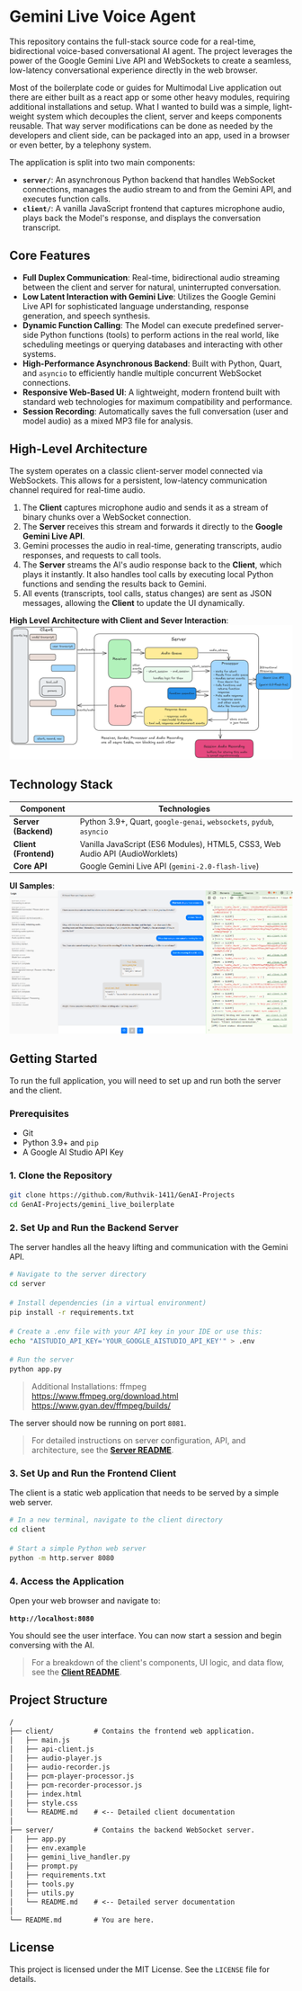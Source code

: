 # Gemini Live Voice Agent

This repository contains the full-stack source code for a real-time, bidirectional voice-based conversational AI agent. The project leverages the power of the Google Gemini Live API and WebSockets to create a seamless, low-latency conversational experience directly in the web browser.

Most of the boilerplate code or guides for Multimodal Live application out there are either built as a react app or some other heavy modules, requiring additional installations and setup. What I wanted to build was a simple, light-weight system which decouples the client, server and keeps components reusable. That way server modifications can be done as needed by the developers and client side, can be packaged into an app, used in a browser or even better, by a telephony system.

The application is split into two main components:
-   **`server/`**: An asynchronous Python backend that handles WebSocket connections, manages the audio stream to and from the Gemini API, and executes function calls.
-   **`client/`**: A vanilla JavaScript frontend that captures microphone audio, plays back the Model's response, and displays the conversation transcript.

## Core Features

-   **Full Duplex Communication**: Real-time, bidirectional audio streaming between the client and server for natural, uninterrupted conversation.
-   **Low Latent Interaction with Gemini Live**: Utilizes the Google Gemini Live API for sophisticated language understanding, response generation, and speech synthesis.
-   **Dynamic Function Calling**: The Model can execute predefined server-side Python functions (tools) to perform actions in the real world, like scheduling meetings or querying databases and interacting with other systems.
-   **High-Performance Asynchronous Backend**: Built with Python, Quart, and `asyncio` to efficiently handle multiple concurrent WebSocket connections.
-   **Responsive Web-Based UI**: A lightweight, modern frontend built with standard web technologies for maximum compatibility and performance.
-   **Session Recording**: Automatically saves the full conversation (user and model audio) as a mixed MP3 file for analysis.

## High-Level Architecture

The system operates on a classic client-server model connected via WebSockets. This allows for a persistent, low-latency communication channel required for real-time audio.

1.  The **Client** captures microphone audio and sends it as a stream of binary chunks over a WebSocket connection.
2.  The **Server** receives this stream and forwards it directly to the **Google Gemini Live API**.
3.  Gemini processes the audio in real-time, generating transcripts, audio responses, and requests to call tools.
4.  The **Server** streams the AI's audio response back to the **Client**, which plays it instantly. It also handles tool calls by executing local Python functions and sending the results back to Gemini.
5.  All events (transcripts, tool calls, status changes) are sent as JSON messages, allowing the **Client** to update the UI dynamically.

**High Level Architecture with Client and Sever Interaction**:
<img src="./assets/gemini_live_overall.png">

## Technology Stack

| Component               | Technologies                                                                     |
| ----------------------- | -------------------------------------------------------------------------------- |
| **Server (Backend)**    | Python 3.9+, Quart, `google-genai`, `websockets`, `pydub`, `asyncio`             |
| **Client (Frontend)**   | Vanilla JavaScript (ES6 Modules), HTML5, CSS3, Web Audio API (AudioWorklets)     |
| **Core API**            | Google Gemini Live API  (`gemini-2.0-flash-live`)                                |

**UI Samples**:<br>
<img src="./assets/gemini_live_ui.png">

## Getting Started

To run the full application, you will need to set up and run both the server and the client.

### Prerequisites

-   Git
-   Python 3.9+ and `pip`
-   A Google AI Studio API Key

### 1. Clone the Repository

```bash
git clone https://github.com/Ruthvik-1411/GenAI-Projects
cd GenAI-Projects/gemini_live_boilerplate
```

### 2. Set Up and Run the Backend Server

The server handles all the heavy lifting and communication with the Gemini API.

```bash
# Navigate to the server directory
cd server

# Install dependencies (in a virtual environment)
pip install -r requirements.txt

# Create a .env file with your API key in your IDE or use this:
echo "AISTUDIO_API_KEY='YOUR_GOOGLE_AISTUDIO_API_KEY'" > .env

# Run the server
python app.py
```
> Additional Installations: ffmpeg https://www.ffmpeg.org/download.html https://www.gyan.dev/ffmpeg/builds/

The server should now be running on port `8081`.

> For detailed instructions on server configuration, API, and architecture, see the **[Server README](./server/Readme.md)**.

### 3. Set Up and Run the Frontend Client

The client is a static web application that needs to be served by a simple web server.

```bash
# In a new terminal, navigate to the client directory
cd client

# Start a simple Python web server
python -m http.server 8080
```

### 4. Access the Application

Open your web browser and navigate to:

**`http://localhost:8080`**

You should see the user interface. You can now start a session and begin conversing with the AI.

> For a breakdown of the client's components, UI logic, and data flow, see the **[Client README](./client/Readme.md)**.

## Project Structure

```
/
├── client/          # Contains the frontend web application.
│   ├── main.js
│   ├── api-client.js
│   ├── audio-player.js
│   ├── audio-recorder.js
│   ├── pcm-player-processor.js
│   ├── pcm-recorder-processor.js
│   ├── index.html
│   ├── style.css
│   └── README.md    # <-- Detailed client documentation
│
├── server/          # Contains the backend WebSocket server.
│   ├── app.py
│   ├── env.example
│   ├── gemini_live_handler.py
│   ├── prompt.py
│   ├── requirements.txt
│   ├── tools.py
│   ├── utils.py
│   └── README.md    # <-- Detailed server documentation
│
└── README.md        # You are here.
```

## License

This project is licensed under the MIT License. See the `LICENSE` file for details.